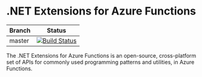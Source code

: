# .NET Extensions for Azure Functions

|Branch|Status|
|---|---|
|master|[![Build Status](https://azfunc.visualstudio.com/Azure%20Functions/_apis/build/status/azure-functions-dotnet-extensions-ci?branchName=master)](https://azfunc.visualstudio.com/Azure%20Functions/_build/latest?definitionId=6&branchName=master)

The .NET Extensions for Azure Functions is an open-source, cross-platform set of APIs for commonly used programming patterns and utilities, in Azure Functions.
